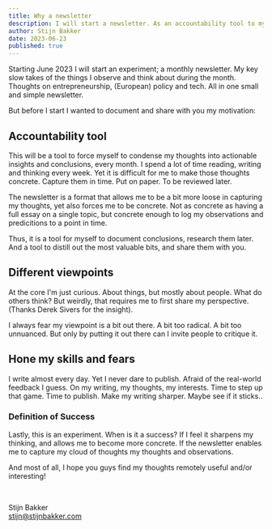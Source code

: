 ```yaml
---
title: Why a newsletter
description: I will start a newsletter. As an accountability tool to myself to condense my thoughts, and as a means to share something you'll hopefully find useful.
author: Stijn Bakker
date: 2023-06-23
published: true
---
```


<script>
	import SignUp from '$lib/components/common/NewsletterSignUp.svelte';
</script>

Starting June 2023 I will start an experiment; a monthly newsletter. My key slow takes of the things I observe and think about during the month. Thoughts on entrepreneurship, (European) policy and tech. All in one small and simple newsletter.

But before I start I wanted to document and share with you my motivation:

## Accountability tool

This will be a tool to force myself to condense my thoughts into actionable insights and conclusions, every month. I spend a lot of time reading, writing and thinking every week. Yet it is difficult for me to make those thoughts concrete. Capture them in time. Put on paper. To be reviewed later.

The newsletter is a format that allows me to be a bit more loose in capturing my thoughts, yet also forces me to be concrete. Not as concrete as having a full essay on a single topic, but concrete enough to log my observations and predicitions to a point in time.

Thus, it is a tool for myself to document conclusions, research them later. And a tool to distill out the most valuable bits, and share them with you.

## Different viewpoints

At the core I'm just curious. About things, but mostly about people. What do others think? But weirdly, that requires me to first share my perspective. (Thanks Derek Sivers for the insight).

I always fear my viewpoint is a bit out there. A bit too radical. A bit too unnuanced. But only by putting it out there can I invite people to critique it.

## Hone my skills and fears

I write almost every day. Yet I never dare to publish. Afraid of the real-world feedback I guess. On my writing, my thoughts, my interests. Time to step up that game. Time to publish. Make my writing sharper. Maybe see if it sticks..

### Definition of Success

Lastly, this is an experiment. When is it a success? If I feel it sharpens my thinking, and allows me to become more concrete. If the newsletter enables me to capture my cloud of thoughts my thoughts and observations.

And most of all, I hope you guys find my thoughts remotely useful and/or interesting!

<SignUp />
<br/>

Stijn Bakker<br/>[stijn@stijnbakker.com](mailto:stijn@stijnbakker.com)
